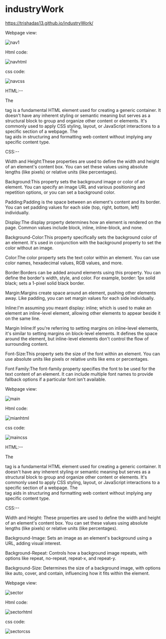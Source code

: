# industryWork
https://trishadas13.github.io/industryWork/

Webpage view:

![nav1](https://github.com/trishaDas13/industryWork/assets/126088849/8986f135-8317-433c-9989-9d1e4df41c7d)

Html code:

![navhtml](https://github.com/trishaDas13/industryWork/assets/126088849/84a9f8c0-4cdf-4cb3-afd9-1ec555913b0e)

css code:

![navcss](https://github.com/trishaDas13/industryWork/assets/126088849/2b3e9fcf-bd3c-4d77-a986-e6f100db0d61)


HTML:--

The <div> tag is a fundamental HTML element used for creating a generic container. It doesn't have any inherent styling or semantic meaning but serves as a structural block to group and organize other content or elements. It's commonly used to apply CSS styling, layout, or JavaScript interactions to a specific section of a webpage. The <div> tag aids in structuring and formatting web content without implying any specific content type.

CSS:--

Width and Height:These properties are used to define the width and height of an element's content box. You can set these values using absolute lengths (like pixels) or relative units (like percentages).

Background:This property sets the background image or color of an element. You can specify an image URL and various positioning and repetition options, or you can set a background color.

Padding:Padding is the space between an element's content and its border. You can set padding values for each side (top, right, bottom, left) individually.

Display:The display property determines how an element is rendered on the page. Common values include block, inline, inline-block, and none.

Background-Color:This property specifically sets the background color of an element. It's used in conjunction with the background property to set the color without an image.

Color:The color property sets the text color within an element. You can use color names, hexadecimal values, RGB values, and more.

Border:Borders can be added around elements using this property. You can define the border's width, style, and color. For example, border: 1px solid black; sets a 1-pixel solid black border.

Margin:Margins create space around an element, pushing other elements away. Like padding, you can set margin values for each side individually.

Inline:I'm assuming you meant display: inline; which is used to make an element an inline-level element, allowing other elements to appear beside it on the same line.

Margin Inline:If you're referring to setting margins on inline-level elements, it's similar to setting margins on block-level elements. It defines the space around the element, but inline-level elements don't control the flow of surrounding content.

Font-Size:This property sets the size of the font within an element. You can use absolute units like pixels or relative units like ems or percentages.

Font Family:The font-family property specifies the font to be used for the text content of an element. It can include multiple font names to provide fallback options if a particular font isn't available.

Webpage view:

![main](https://github.com/trishaDas13/industryWork/assets/126088849/0fb6faaf-baa4-457e-b739-c77840504f26)

Html code:

![mianhtml](https://github.com/trishaDas13/industryWork/assets/126088849/bed24ac2-aa42-4911-bf5c-33bdff201d6c)

css code:

![maincss](https://github.com/trishaDas13/industryWork/assets/126088849/0b80fa43-f9bc-4192-99d4-498ec305de6a)

HTML:--

The <div> tag is a fundamental HTML element used for creating a generic container. It doesn't have any inherent styling or semantic meaning but serves as a structural block to group and organize other content or elements. It's commonly used to apply CSS styling, layout, or JavaScript interactions to a specific section of a webpage. The <div> tag aids in structuring and formatting web content without implying any specific content type.

CSS:--

Width and Height: These properties are used to define the width and height of an element's content box. You can set these values using absolute lengths (like pixels) or relative units (like percentages).

Background-Image: Sets an image as an element's background using a URL, adding visual interest.

Background-Repeat: Controls how a background image repeats, with options like repeat, no-repeat, repeat-x, and repeat-y.

Background-Size: Determines the size of a background image, with options like auto, cover, and contain, influencing how it fits within the element.

Webpage view:

![sector](https://github.com/trishaDas13/industryWork/assets/126088849/591b43da-ecc1-41ad-9e71-8bd01946dbe9)

Html code:

![sectorhtml](https://github.com/trishaDas13/industryWork/assets/126088849/911fad6f-c445-45cd-8fe4-24b983e361f7)

css code:

![sectorcss](https://github.com/trishaDas13/industryWork/assets/126088849/1fca6b2a-e6a3-4ed0-bd50-ced52c9761a5)
